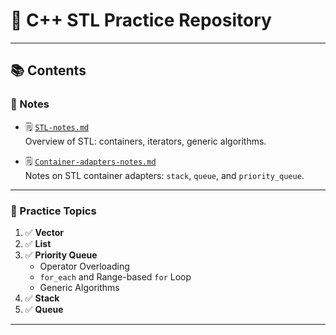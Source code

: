 <!-- notes
- STL-notes.md
- Container-adapters-notes.md

1. Vector
2. List
3. Priority Queue
   
   - Operator Overloading 
   - for_each and range based for loop 
   - some_generic_algo 
   
4. Stack
5. Queue -->

# 🚀 C++ STL Practice Repository

---

## 📚 Contents

### 📝 Notes

- 🗒️ [`STL-notes.md`](notes/STL-notes.md)  
  Overview of STL: containers, iterators, generic algorithms.

- 🗒️ [`Container-adapters-notes.md`](notes/Container-adapters-notes.md)  
  Notes on STL container adapters: `stack`, `queue`, and `priority_queue`.

---

### 🧪 Practice Topics

1. ✅ **Vector**
2. ✅ **List**
3. ✅ **Priority Queue**
   - Operator Overloading
   - `for_each` and Range-based `for` Loop
   - Generic Algorithms
4. ✅ **Stack**
5. ✅ **Queue**

---


